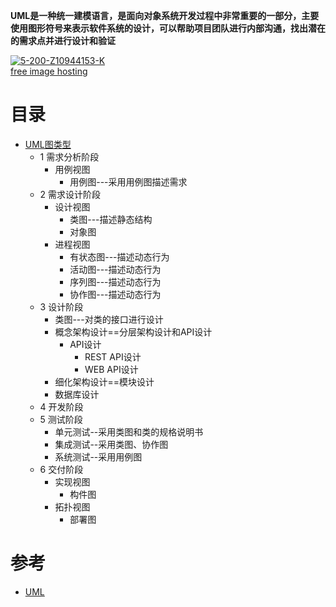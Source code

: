 **UML是一种统一建模语言，是面向对象系统开发过程中非常重要的一部分，主要使用图形符号来表示软件系统的设计，可以帮助项目团队进行内部沟通，找出潜在的需求点并进行设计和验证**

<a href="https://imgbb.com/"><img src="https://i.ibb.co/jTVpKrL/5-200-Z10944153-K.png" alt="5-200-Z10944153-K" border="0"></a><br /><a target='_blank' href='https://imgbb.com/'>free image hosting</a><br />


# 目录

* [UML图类型](https://weread.qq.com/web/reader/71032d60719ad5af7104ca2k1ff325f02181ff1de7742fc)
  * 1 需求分析阶段
    * 用例视图
      * 用例图---采用用例图描述需求 
  * 2 需求设计阶段
    * 设计视图
      * 类图---描述静态结构
      * 对象图 
    * 进程视图
      * 有状态图---描述动态行为
      * 活动图---描述动态行为
      * 序列图---描述动态行为
      * 协作图---描述动态行为 
  * 3 设计阶段
    * 类图---对类的接口进行设计
    * 概念架构设计==分层架构设计和API设计
      * API设计
        * REST API设计
        * WEB API设计 
    * 细化架构设计==模块设计 
    * 数据库设计
  * 4 开发阶段
  * 5 测试阶段
    * 单元测试--采用类图和类的规格说明书
    * 集成测试--采用类图、协作图
    * 系统测试--采用用例图
  * 6 交付阶段  
    * 实现视图
      * 构件图 
    * 拓扑视图
      * 部署图 


# 参考
* [UML](http://www.umlonline.org)
